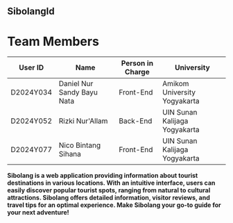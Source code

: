 ## SibolangId

# Team Members

|  User ID  |            Name             | Person in Charge |             University              |
|-----------|-----------------------------|------------------|-------------------------------------|
| D2024Y034 | Daniel Nur Sandy Bayu Nata  | Front-End        | Amikom University Yogyakarta        |
| D2024Y052 | Rizki Nur'Allam             | Back-End         | UIN Sunan Kalijaga Yogyakarta       |
| D2024Y077 | Nico Bintang Sihana         | Front-End        | UIN Sunan Kalijaga Yogyakarta       |

**Sibolang is a web application providing information about tourist destinations in various locations. With an intuitive interface, users can easily discover popular tourist spots, ranging from natural to cultural attractions. Sibolang offers detailed information, visitor reviews, and travel tips for an optimal experience. Make Sibolang your go-to guide for your next adventure!**
